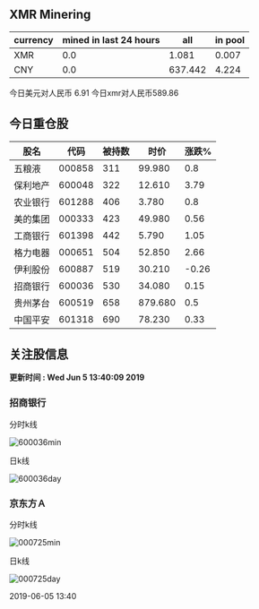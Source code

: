 ## XMR Minering

|currency|mined in last 24 hours|all|in pool|
|---|---|---|---|
|XMR|0.0|1.081|0.007|
|CNY|0.0|637.442|4.224|

今日美元对人民币 6.91	今日xmr对人民币589.86


## 今日重仓股 

|股名|代码|被持数|时价|涨跌%|
|---|---|---|---|---|
|五粮液|000858|311|99.980|0.8|
|保利地产|600048|322|12.610|3.79|
|农业银行|601288|406|3.780|0.8|
|美的集团|000333|423|49.980|0.56|
|工商银行|601398|442|5.790|1.05|
|格力电器|000651|504|52.850|2.66|
|伊利股份|600887|519|30.210|-0.26|
|招商银行|600036|530|34.080|0.15|
|贵州茅台|600519|658|879.680|0.5|
|中国平安|601318|690|78.230|0.33|

## 关注股信息
**更新时间 : Wed Jun  5 13:40:09 2019**
### 招商银行 
分时k线

![600036min](http://image.sinajs.cn/newchart/min/n/sh600036.gif)

日k线

![600036day](http://image.sinajs.cn/newchart/daily/n/sh600036.gif)

### 京东方Ａ 
分时k线

![000725min](http://image.sinajs.cn/newchart/min/n/sz000725.gif)

日k线

![000725day](http://image.sinajs.cn/newchart/daily/n/sz000725.gif)

2019-06-05 13:40